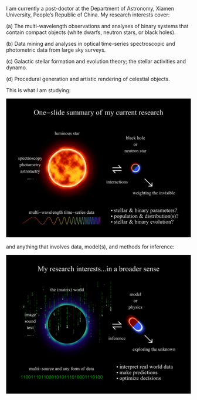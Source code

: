 I am currently a post-doctor at the Department of Astronomy, Xiamen University, People’s Republic of China. My research interests cover:

(a) The multi-wavelength observations and analyses of binary systems that contain compact objects (white dwarfs, neutron stars, or black holes).

(b) Data mining and analyses in optical time-series spectroscopic and photometric data from large sky surveys.

(c) Galactic stellar formation and evolution theory; the stellar activities and dynamo.

(d) Procedural generation and artistic rendering of celestial objects.

This is what I am studying:

![my research interests](/cover/cover.jpg)

and anything that involves data, model(s), and methods for inference:

![my research interests](/cover/cover+.jpg)


